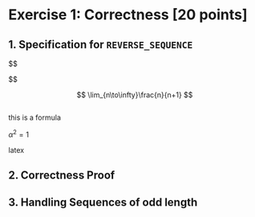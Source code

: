 # Exercise 1: Correctness [20 points]

## 1. Specification for `REVERSE_SEQUENCE`


$$

$$

$$
\lim_{n\to\infty}\frac{n}{n+1}
$$





```
```



this is a formula 

$\alpha^2=1$

latex





## 2. Correctness Proof





## 3. Handling Sequences of odd length